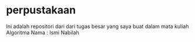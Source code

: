 # perpustakaan
Ini adalah repositori dari dari tugas besar yang saya buat dalam mata kuliah Algoritma
Nama : Ismi Nabilah
